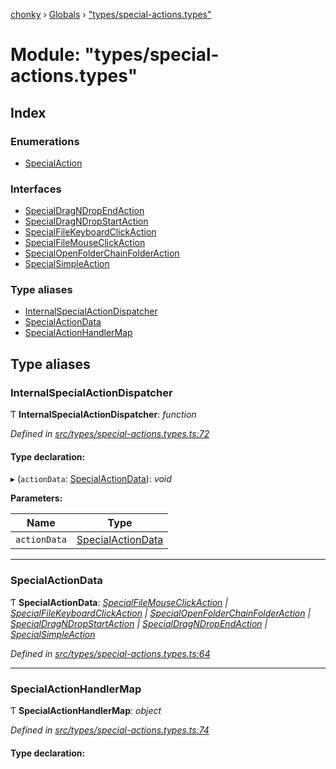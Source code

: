[chonky](../README.md) › [Globals](../globals.md) › ["types/special-actions.types"](_types_special_actions_types_.md)

# Module: "types/special-actions.types"

## Index

### Enumerations

* [SpecialAction](../enums/_types_special_actions_types_.specialaction.md)

### Interfaces

* [SpecialDragNDropEndAction](../interfaces/_types_special_actions_types_.specialdragndropendaction.md)
* [SpecialDragNDropStartAction](../interfaces/_types_special_actions_types_.specialdragndropstartaction.md)
* [SpecialFileKeyboardClickAction](../interfaces/_types_special_actions_types_.specialfilekeyboardclickaction.md)
* [SpecialFileMouseClickAction](../interfaces/_types_special_actions_types_.specialfilemouseclickaction.md)
* [SpecialOpenFolderChainFolderAction](../interfaces/_types_special_actions_types_.specialopenfolderchainfolderaction.md)
* [SpecialSimpleAction](../interfaces/_types_special_actions_types_.specialsimpleaction.md)

### Type aliases

* [InternalSpecialActionDispatcher](_types_special_actions_types_.md#internalspecialactiondispatcher)
* [SpecialActionData](_types_special_actions_types_.md#specialactiondata)
* [SpecialActionHandlerMap](_types_special_actions_types_.md#specialactionhandlermap)

## Type aliases

###  InternalSpecialActionDispatcher

Ƭ **InternalSpecialActionDispatcher**: *function*

*Defined in [src/types/special-actions.types.ts:72](https://github.com/TimboKZ/Chonky/blob/5b9fbdf/src/types/special-actions.types.ts#L72)*

#### Type declaration:

▸ (`actionData`: [SpecialActionData](_types_special_actions_types_.md#specialactiondata)): *void*

**Parameters:**

Name | Type |
------ | ------ |
`actionData` | [SpecialActionData](_types_special_actions_types_.md#specialactiondata) |

___

###  SpecialActionData

Ƭ **SpecialActionData**: *[SpecialFileMouseClickAction](../interfaces/_types_special_actions_types_.specialfilemouseclickaction.md) | [SpecialFileKeyboardClickAction](../interfaces/_types_special_actions_types_.specialfilekeyboardclickaction.md) | [SpecialOpenFolderChainFolderAction](../interfaces/_types_special_actions_types_.specialopenfolderchainfolderaction.md) | [SpecialDragNDropStartAction](../interfaces/_types_special_actions_types_.specialdragndropstartaction.md) | [SpecialDragNDropEndAction](../interfaces/_types_special_actions_types_.specialdragndropendaction.md) | [SpecialSimpleAction](../interfaces/_types_special_actions_types_.specialsimpleaction.md)*

*Defined in [src/types/special-actions.types.ts:64](https://github.com/TimboKZ/Chonky/blob/5b9fbdf/src/types/special-actions.types.ts#L64)*

___

###  SpecialActionHandlerMap

Ƭ **SpecialActionHandlerMap**: *object*

*Defined in [src/types/special-actions.types.ts:74](https://github.com/TimboKZ/Chonky/blob/5b9fbdf/src/types/special-actions.types.ts#L74)*

#### Type declaration:
